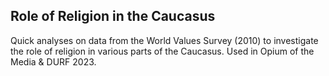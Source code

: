 ## Role of Religion in the Caucasus
Quick analyses on data from the World Values Survey (2010) to investigate the role of religion in various parts of the Caucasus.
Used in Opium of the Media & DURF 2023.
